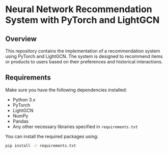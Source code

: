 # Neural Network Recommendation System with PyTorch and LightGCN

## Overview

This repository contains the implementation of a recommendation system using PyTorch and LightGCN. The system is designed to recommend items or products to users based on their preferences and historical interactions.

## Requirements

Make sure you have the following dependencies installed:

- Python 3.x
- PyTorch
- LightGCN
- NumPy
- Pandas
- Any other necessary libraries specified in `requirements.txt`

You can install the required packages using:

```bash
pip install -r requirements.txt
